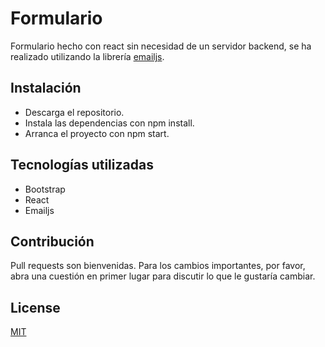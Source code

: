 # Formulario

Formulario hecho con react sin necesidad de un servidor backend, se ha realizado utilizando la librería [emailjs](https://www.emailjs.com/).

## Instalación

+ Descarga el repositorio.
+ Instala las dependencias con npm install.
+ Arranca el proyecto con npm start.


## Tecnologías utilizadas 
+ Bootstrap
+ React
+ Emailjs


## Contribución
Pull requests son bienvenidas. Para los cambios importantes, por favor, abra una cuestión en primer lugar para discutir lo que le gustaría cambiar.


## License
[MIT](https://choosealicense.com/licenses/mit/)